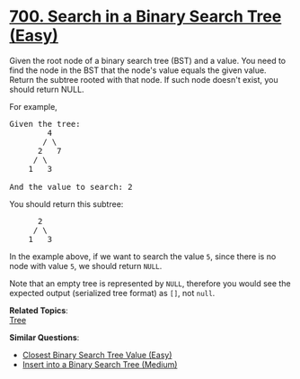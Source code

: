 # [700. Search in a Binary Search Tree (Easy)](https://leetcode.com/problems/search-in-a-binary-search-tree/)

<p>Given the root node of a binary search tree (BST) and a value. You need to find the node in the BST that the node's value equals the given value. Return the subtree rooted with that node. If such node doesn't exist, you should return NULL.</p>

<p>For example,&nbsp;</p>

<pre>Given the tree:
        4
       / \
      2   7
     / \
    1   3

And the value to search: 2
</pre>

<p>You should return this subtree:</p>

<pre>      2     
     / \   
    1   3
</pre>

<p>In the example above, if we want to search the value <code>5</code>, since there is no node with value <code>5</code>, we should return <code>NULL</code>.</p>

<p>Note that an empty tree is represented by <code>NULL</code>, therefore you would see the expected output (serialized tree format) as&nbsp;<code>[]</code>, not <code>null</code>.</p>

**Related Topics**:  
[Tree](https://leetcode.com/tag/tree/)

**Similar Questions**:

- [Closest Binary Search Tree Value (Easy)](https://leetcode.com/problems/closest-binary-search-tree-value/)
- [Insert into a Binary Search Tree (Medium)](https://leetcode.com/problems/insert-into-a-binary-search-tree/)
